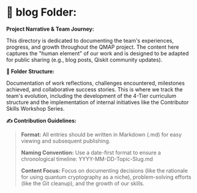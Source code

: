 # 📝 **blog Folder:** 

**Project Narrative & Team Journey:**

This directory is dedicated to documenting the team's experiences, progress, and growth throughout the QMAP project. The content here captures the "human element" of our work and is designed to be adapted for public sharing (e.g., blog posts, Qiskit community updates).

**📁 Folder Structure:**

Documentation of work reflections, challenges encountered, milestones achieved, and collaborative success stories.
This is where we track the team's evolution, including the development of the 4-Tier curriculum structure and the implementation of internal initiatives like the Contributor Skills Workshop Series.

**✍️ Contribution Guidelines:**

>**Format:**
> All entries should be written in Markdown (.md) for easy viewing and subsequent publishing.
>
>**Naming Convention:**
> Use a date-first format to ensure a chronological timeline: YYYY-MM-DD-Topic-Slug.md
>
>**Content Focus:**
>Focus on documenting decisions (like the rationale for using quantum cryptography as a niche), problem-solving efforts (like the Git cleanup), and the growth of our skills.
